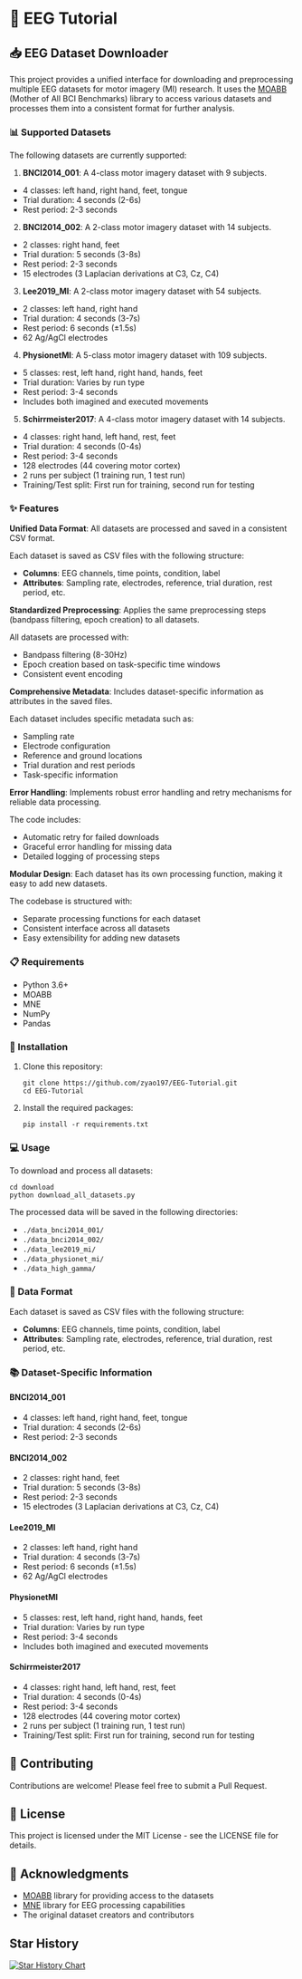 # 🧠 EEG Tutorial
## 📥 EEG Dataset Downloader

This project provides a unified interface for downloading and preprocessing multiple EEG datasets for motor imagery (MI) research. It uses the [MOABB](https://github.com/NeuroTechX/moabb) (Mother of All BCI Benchmarks) library to access various datasets and processes them into a consistent format for further analysis.

### 📊 Supported Datasets

The following datasets are currently supported:

1. **BNCI2014_001**: A 4-class motor imagery dataset with 9 subjects.
- 4 classes: left hand, right hand, feet, tongue
- Trial duration: 4 seconds (2-6s)
- Rest period: 2-3 seconds

2. **BNCI2014_002**: A 2-class motor imagery dataset with 14 subjects.
- 2 classes: right hand, feet
- Trial duration: 5 seconds (3-8s)
- Rest period: 2-3 seconds
- 15 electrodes (3 Laplacian derivations at C3, Cz, C4)

3. **Lee2019_MI**: A 2-class motor imagery dataset with 54 subjects.
- 2 classes: left hand, right hand
- Trial duration: 4 seconds (3-7s)
- Rest period: 6 seconds (±1.5s)
- 62 Ag/AgCl electrodes

4. **PhysionetMI**: A 5-class motor imagery dataset with 109 subjects.
- 5 classes: rest, left hand, right hand, hands, feet
- Trial duration: Varies by run type
- Rest period: 3-4 seconds
- Includes both imagined and executed movements

5. **Schirrmeister2017**: A 4-class motor imagery dataset with 14 subjects.
- 4 classes: right hand, left hand, rest, feet
- Trial duration: 4 seconds (0-4s)
- Rest period: 3-4 seconds
- 128 electrodes (44 covering motor cortex)
- 2 runs per subject (1 training run, 1 test run)
- Training/Test split: First run for training, second run for testing

### ✨ Features

**Unified Data Format**: All datasets are processed and saved in a consistent CSV format.

Each dataset is saved as CSV files with the following structure:
- **Columns**: EEG channels, time points, condition, label
- **Attributes**: Sampling rate, electrodes, reference, trial duration, rest period, etc.

**Standardized Preprocessing**: Applies the same preprocessing steps (bandpass filtering, epoch creation) to all datasets.

All datasets are processed with:
- Bandpass filtering (8-30Hz)
- Epoch creation based on task-specific time windows
- Consistent event encoding

**Comprehensive Metadata**: Includes dataset-specific information as attributes in the saved files.

Each dataset includes specific metadata such as:
- Sampling rate
- Electrode configuration
- Reference and ground locations
- Trial duration and rest periods
- Task-specific information

**Error Handling**: Implements robust error handling and retry mechanisms for reliable data processing.

The code includes:
- Automatic retry for failed downloads
- Graceful error handling for missing data
- Detailed logging of processing steps

**Modular Design**: Each dataset has its own processing function, making it easy to add new datasets.

The codebase is structured with:
- Separate processing functions for each dataset
- Consistent interface across all datasets
- Easy extensibility for adding new datasets

### 📋 Requirements

- Python 3.6+
- MOABB
- MNE
- NumPy
- Pandas

### 🚀 Installation

1. Clone this repository:
   ```
   git clone https://github.com/zyao197/EEG-Tutorial.git
   cd EEG-Tutorial
   ```

2. Install the required packages:
   ```
   pip install -r requirements.txt
   ```

### 💻 Usage

To download and process all datasets:

```
cd download
python download_all_datasets.py
```

The processed data will be saved in the following directories:
- `./data_bnci2014_001/`
- `./data_bnci2014_002/`
- `./data_lee2019_mi/`
- `./data_physionet_mi/`
- `./data_high_gamma/`

### 📝 Data Format

Each dataset is saved as CSV files with the following structure:

- **Columns**: EEG channels, time points, condition, label
- **Attributes**: Sampling rate, electrodes, reference, trial duration, rest period, etc.

### 📚 Dataset-Specific Information

#### BNCI2014_001
- 4 classes: left hand, right hand, feet, tongue
- Trial duration: 4 seconds (2-6s)
- Rest period: 2-3 seconds

#### BNCI2014_002
- 2 classes: right hand, feet
- Trial duration: 5 seconds (3-8s)
- Rest period: 2-3 seconds
- 15 electrodes (3 Laplacian derivations at C3, Cz, C4)

#### Lee2019_MI
- 2 classes: left hand, right hand
- Trial duration: 4 seconds (3-7s)
- Rest period: 6 seconds (±1.5s)
- 62 Ag/AgCl electrodes

#### PhysionetMI
- 5 classes: rest, left hand, right hand, hands, feet
- Trial duration: Varies by run type
- Rest period: 3-4 seconds
- Includes both imagined and executed movements

#### Schirrmeister2017
- 4 classes: right hand, left hand, rest, feet
- Trial duration: 4 seconds (0-4s)
- Rest period: 3-4 seconds
- 128 electrodes (44 covering motor cortex)
- 2 runs per subject (1 training run, 1 test run)
- Training/Test split: First run for training, second run for testing

## 🤝 Contributing

Contributions are welcome! Please feel free to submit a Pull Request.

## 📄 License

This project is licensed under the MIT License - see the LICENSE file for details.

## 🙌 Acknowledgments

- [MOABB](https://github.com/NeuroTechX/moabb) library for providing access to the datasets
- [MNE](https://mne.tools/stable/index.html) library for EEG processing capabilities
- The original dataset creators and contributors 

## Star History

[![Star History Chart](https://api.star-history.com/svg?repos=zyao197/EEG-Tutorial&type=Timeline)](https://www.star-history.com/#zyao197/EEG-Tutorial&Timeline)